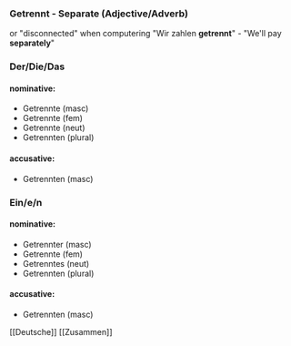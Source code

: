 ### Getrennt - Separate   (Adjective/Adverb)

or "disconnected" when computering
"Wir zahlen **getrennt**" - "We'll pay **separately**"

### Der/Die/Das
#### nominative:
* Getrennte (masc)
* Getrennte (fem)
* Getrennte (neut)
* Getrennten (plural)
#### accusative:
* Getrennten (masc)


### Ein/e/n
#### nominative:
* Getrennter (masc)
* Getrennte (fem)
* Getrenntes (neut)
* Getrennten (plural)
#### accusative:
* Getrennten (masc)


[[Deutsche]]
[[Zusammen]]